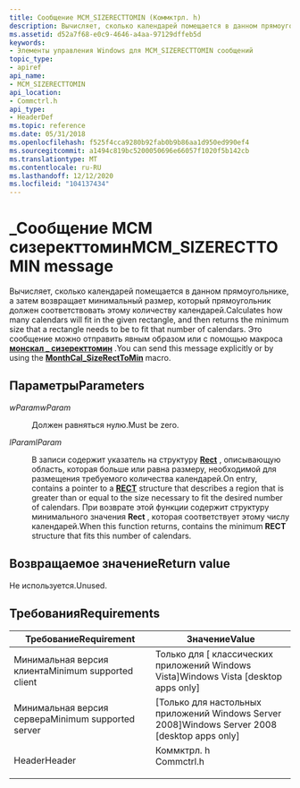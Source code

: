 ```yaml
---
title: Сообщение MCM_SIZERECTTOMIN (Коммктрл. h)
description: Вычисляет, сколько календарей помещается в данном прямоугольнике, а затем возвращает минимальный размер, который прямоугольник должен соответствовать этому количеству календарей. Это сообщение можно отправить явным образом или с помощью \_ макроса монскал сизеректтомин.
ms.assetid: d52a7f68-e0c9-4646-a4aa-97129dffeb5d
keywords:
- Элементы управления Windows для MCM_SIZERECTTOMIN сообщений
topic_type:
- apiref
api_name:
- MCM_SIZERECTTOMIN
api_location:
- Commctrl.h
api_type:
- HeaderDef
ms.topic: reference
ms.date: 05/31/2018
ms.openlocfilehash: f525f4cca9280b92fab0b9b86aa1d950ed990ef4
ms.sourcegitcommit: a1494c819bc5200050696e66057f1020f5b142cb
ms.translationtype: MT
ms.contentlocale: ru-RU
ms.lasthandoff: 12/12/2020
ms.locfileid: "104137434"
---
```

# <a name="mcm_sizerecttomin-message"></a><span data-ttu-id="10661-105">\_Сообщение MCM сизеректтомин</span><span class="sxs-lookup"><span data-stu-id="10661-105">MCM\_SIZERECTTOMIN message</span></span>

<span data-ttu-id="10661-106">Вычисляет, сколько календарей помещается в данном прямоугольнике, а затем возвращает минимальный размер, который прямоугольник должен соответствовать этому количеству календарей.</span><span class="sxs-lookup"><span data-stu-id="10661-106">Calculates how many calendars will fit in the given rectangle, and then returns the minimum size that a rectangle needs to be to fit that number of calendars.</span></span> <span data-ttu-id="10661-107">Это сообщение можно отправить явным образом или с помощью макроса [**монскал \_ сизеректтомин**](/windows/desktop/api/Commctrl/nf-commctrl-monthcal_sizerecttomin) .</span><span class="sxs-lookup"><span data-stu-id="10661-107">You can send this message explicitly or by using the [**MonthCal\_SizeRectToMin**](/windows/desktop/api/Commctrl/nf-commctrl-monthcal_sizerecttomin) macro.</span></span>

## <a name="parameters"></a><span data-ttu-id="10661-108">Параметры</span><span class="sxs-lookup"><span data-stu-id="10661-108">Parameters</span></span>

<dl> <dt>

<span data-ttu-id="10661-109">*wParam*</span><span class="sxs-lookup"><span data-stu-id="10661-109">*wParam*</span></span> 
</dt> <dd>

<span data-ttu-id="10661-110">Должен равняться нулю.</span><span class="sxs-lookup"><span data-stu-id="10661-110">Must be zero.</span></span>

</dd> <dt>

<span data-ttu-id="10661-111">*lParam*</span><span class="sxs-lookup"><span data-stu-id="10661-111">*lParam*</span></span> 
</dt> <dd>

<span data-ttu-id="10661-112">В записи содержит указатель на структуру [**Rect**](/previous-versions//dd162897(v=vs.85)) , описывающую область, которая больше или равна размеру, необходимой для размещения требуемого количества календарей.</span><span class="sxs-lookup"><span data-stu-id="10661-112">On entry, contains a pointer to a [**RECT**](/previous-versions//dd162897(v=vs.85)) structure that describes a region that is greater than or equal to the size necessary to fit the desired number of calendars.</span></span> <span data-ttu-id="10661-113">При возврате этой функции содержит структуру минимального значения **Rect** , которая соответствует этому числу календарей.</span><span class="sxs-lookup"><span data-stu-id="10661-113">When this function returns, contains the minimum **RECT** structure that fits this number of calendars.</span></span>

</dd> </dl>

## <a name="return-value"></a><span data-ttu-id="10661-114">Возвращаемое значение</span><span class="sxs-lookup"><span data-stu-id="10661-114">Return value</span></span>

<span data-ttu-id="10661-115">Не используется.</span><span class="sxs-lookup"><span data-stu-id="10661-115">Unused.</span></span>

## <a name="requirements"></a><span data-ttu-id="10661-116">Требования</span><span class="sxs-lookup"><span data-stu-id="10661-116">Requirements</span></span>



| <span data-ttu-id="10661-117">Требование</span><span class="sxs-lookup"><span data-stu-id="10661-117">Requirement</span></span> | <span data-ttu-id="10661-118">Значение</span><span class="sxs-lookup"><span data-stu-id="10661-118">Value</span></span> |
|-------------------------------------|---------------------------------------------------------------------------------------|
| <span data-ttu-id="10661-119">Минимальная версия клиента</span><span class="sxs-lookup"><span data-stu-id="10661-119">Minimum supported client</span></span><br/> | <span data-ttu-id="10661-120">Только для \[ классических приложений Windows Vista\]</span><span class="sxs-lookup"><span data-stu-id="10661-120">Windows Vista \[desktop apps only\]</span></span><br/>                                        |
| <span data-ttu-id="10661-121">Минимальная версия сервера</span><span class="sxs-lookup"><span data-stu-id="10661-121">Minimum supported server</span></span><br/> | <span data-ttu-id="10661-122">\[Только для настольных приложений Windows Server 2008\]</span><span class="sxs-lookup"><span data-stu-id="10661-122">Windows Server 2008 \[desktop apps only\]</span></span><br/>                                  |
| <span data-ttu-id="10661-123">Header</span><span class="sxs-lookup"><span data-stu-id="10661-123">Header</span></span><br/>                   | <dl> <span data-ttu-id="10661-124"><dt>Коммктрл. h</dt></span><span class="sxs-lookup"><span data-stu-id="10661-124"><dt>Commctrl.h</dt></span></span> </dl> |



 

